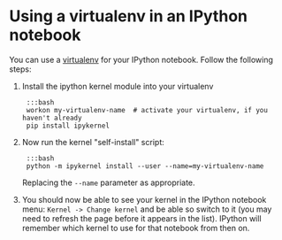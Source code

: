 
<!--
.. title: Using a virtualenv in an IPython notebook
.. slug: IPythonNotebookVirtualenvs
.. date: 2015-09-24 14:35:28 UTC+01:00
.. tags:
.. category:
.. link:
.. description:
.. type: text
-->

# Using a virtualenv in an IPython notebook

You can use a [virtualenv](/pages/VirtualenvsExplained) for your IPython notebook. Follow the following steps:

1. Install the ipython kernel module into your virtualenv

        :::bash
        workon my-virtualenv-name  # activate your virtualenv, if you haven't already
        pip install ipykernel


2. Now run the kernel "self-install" script:

        :::bash
        python -m ipykernel install --user --name=my-virtualenv-name

    Replacing the `--name` parameter as appropriate.

3. You should now be able to see your kernel in the IPython notebook menu:
   `Kernel -> Change kernel` and be able so switch to it (you may need to
   refresh the page before it appears in the list). IPython will remember
   which kernel to use for that notebook from then on.

